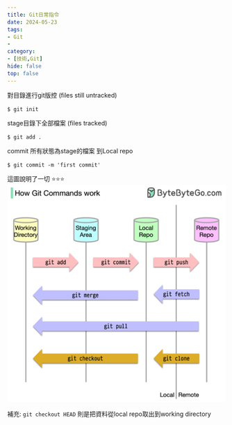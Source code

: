 ```yaml
---
title: Git日常指令
date: 2024-05-23
tags:
- Git
- 
category:
- [技術,Git]
hide: false
top: false
---
```




對目錄進行git版控 (files still untracked)

```shell
$ git init
```

stage目錄下全部檔案 (files tracked)

```shell
$ git add .
```

commit 所有狀態為stage的檔案 到Local repo

```shell
$ git commit -m 'first commit'
```

 

這圖說明了一切 :star::star::star:<img src="https://raw.githubusercontent.com/Justin179/Typora/main/data/git-commands-work.jpeg" style="zoom:80%;" />

補充: `git checkout HEAD` 則是把資料從local repo取出到working directory



